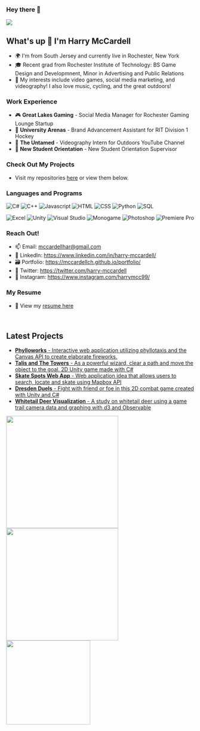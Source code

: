 ### Hey there 👋

![](https://media.giphy.com/media/dzaUX7CAG0Ihi/giphy.gif)

## What's up 👋 I'm Harry McCardell

- 🌍 I'm from South Jersey and currently live in Rochester, New York
- 🎓 Recent grad from Rochester Institute of Technology: BS Game Design and Developmnent, Minor in Advertising and Public Relations
- 🚀 My interests include video games, social media marketing, and videography! I also love music, cycling, and the great outdoors!

### Work Experience
- 🎮 **Great Lakes Gaming** - Social Media Manager for Rochester Gaming Lounge Startup
- 📣 **University Arenas** - Brand Advancement Assistant for RIT Division 1 Hockey
- 🎥 **The Untamed** - Videography Intern for Outdoors YouTube Channel
- 🐯 **New Student Orientation** - New Student Orientation Supervisor 

### Check Out My Projects
- Visit my repositories [here](https://github.com/mccardellch?tab=repositories) or view them below.

### Languages and Programs
![C#](https://img.shields.io/badge/Code-C_Sharp-informational?style=flat&logo=<LOGO_NAME>&logoColor=white&color=2bbc8a)
![C++](https://img.shields.io/badge/Code-C++-informational?style=flat&logo=<LOGO_NAME>&logoColor=white&color=2bbc8a)
![Javascript](https://img.shields.io/badge/Code-Javascript-informational?style=flat&logo=<LOGO_NAME>&logoColor=white&color=2bbc8a)
![HTML](https://img.shields.io/badge/Code-HTML-informational?style=flat&logo=<LOGO_NAME>&logoColor=white&color=2bbc8a)
![CSS](https://img.shields.io/badge/Code-CSS-informational?style=flat&logo=<LOGO_NAME>&logoColor=white&color=2bbc8a)
![Python](https://img.shields.io/badge/Code-Python-informational?style=flat&logo=<LOGO_NAME>&logoColor=white&color=2bbc8a)
![SQL](https://img.shields.io/badge/Code-SQL-informational?style=flat&logo=<LOGO_NAME>&logoColor=white&color=2bbc8a)

![Excel](https://img.shields.io/badge/Tools-Unity-informational?style=flat&logo=<LOGO_NAME>&logoColor=white&color=blue)
![Unity](https://img.shields.io/badge/Tools-Unity_3D-informational?style=flat&logo=<LOGO_NAME>&logoColor=white&color=blue)
![Visual Studio](https://img.shields.io/badge/Tools-Visual_Studio-informational?style=flat&logo=<LOGO_NAME>&logoColor=white&color=blue)
![Monogame](https://img.shields.io/badge/Tools-Monogame-informational?style=flat&logo=<LOGO_NAME>&logoColor=white&color=blue)
![Photoshop](https://img.shields.io/badge/Tools-Adobe_Photoshop-informational?style=flat&logo=<LOGO_NAME>&logoColor=white&color=blue)
![Premiere Pro](https://img.shields.io/badge/Tools-Adobe_Premiere_Pro-informational?style=flat&logo=<LOGO_NAME>&logoColor=white&color=blue)

### Reach Out!
- 📫 Email: mccardellhar@gmail.com
- 👔 LinkedIn: https://www.linkedin.com/in/harry-mccardell/ <!-- [![LinkedIn][2.2]][2] -->
- 🗃️ Portfolio: https://mccardellch.github.io/portfolio/
- 📮 Twitter: https://twitter.com/harry-mccardell <!-- [![Twitter][1.2]][1] -->
- 📸 Instagram: https://www.instagram.com/harrymcc99/

### My Resume
- 📄 View my [resume here](https://mccardellch.github.io/portfolio/resume.html)

<!-- Icons -->

[1.2]: http://i.imgur.com/wWzX9uB.png (twitter icon without padding)
[2.2]: https://raw.githubusercontent.com/MartinHeinz/MartinHeinz/master/linkedin-3-16.png (LinkedIn icon without padding)

<!-- Links to your social media accounts -->

[1]: https://twitter.com/harry-mccardell
[2]: https://www.linkedin.com/in/harry-mccardell/
<br/>
## Latest Projects
- [**Phylloworks** - Interactive web application utilizing phyllotaxis and the Canvas API to create elaborate fireworks.](https://github.com/mccardellch/portfolio/tree/master/web/Fireworks)
- [**Talis and The Towers** - As a powerful wizard, clear a path and move the object to the goal. 2D Unity game made with C#](https://github.com/mccardellch/talis-towers-public)
- [**Skate Spots Web App** - Web application idea that allows users to search, locate and skate using Mapbox API](https://github.com/mccardellch/portfolio/tree/master/web/Skatespots)
- [**Dresden Duels** - Fight with friend or foe in this 2D combat game created with Unity and C#](https://github.com/mccardellch/dresden-duels-public/tree/main)
- [**Whitetail Deer Visualization** - A study on whitetail deer using a game trail camera data and graphing with d3 and Observable](https://observablehq.com/@mccardellch/when-are-whitetail-deer-most-active)

<img src="https://media.giphy.com/media/2IudUHdI075HL02Pkk/giphy.gif" width="300"/><img src="https://media.giphy.com/media/oziNormWuA6JrnbzY8/giphy.gif" width="300"/><img src="https://media.giphy.com/media/1mssFONYwmBlJy1DAv/giphy.gif" width="225"/>

<!--
**mccardellch/mccardellch** is a ✨ _special_ ✨ repository because its `README.md` (this file) appears on your GitHub profile.

Here are some ideas to get you started:

- 🔭 I’m currently working on ...
- 🌱 I’m currently learning ...
- 👯 I’m looking to collaborate on ...
- 🤔 I’m looking for help with ...
- 💬 Ask me about ...
- 📫 How to reach me: ...
- 😄 Pronouns: ...
- ⚡ Fun fact: ...
-->
